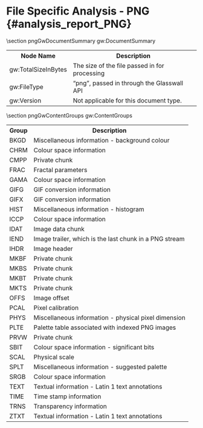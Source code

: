 File Specific Analysis - PNG {#analysis_report_PNG}
===========================================

\section pngGwDocumentSummary gw:DocumentSummary

<TABLE>
<TR><TH>Node Name</TH><TH>Description</TH></TR>
<TR><TD>gw:TotalSizeInBytes</TD><TD>The size of the file passed in for processing</TD></TR>
<TR><TD>gw:FileType</TD><TD>“png”, passed in through the Glasswall API</TD></TR>
<TR><TD>gw:Version</TD><TD>Not applicable for this document type.</TD></TR>
</TABLE>

\section pngGwContentGroups gw:ContentGroups

<TABLE>
<TR><TH>Group</TH><TH>Description</TH></TR>
<TR><TD>BKGD</TD><TD>Miscellaneous information - background colour</TD></TR>
<TR><TD>CHRM</TD><TD>Colour space information</TD></TR>
<TR><TD>CMPP</TD><TD>Private chunk</TD></TR>
<TR><TD>FRAC</TD><TD>Fractal parameters</TD></TR>
<TR><TD>GAMA</TD><TD>Colour space information</TD></TR>
<TR><TD>GIFG</TD><TD>GIF conversion information</TD></TR>
<TR><TD>GIFX</TD><TD>GIF conversion information</TD></TR>
<TR><TD>HIST</TD><TD>Miscellaneous information - histogram</TD></TR>
<TR><TD>ICCP</TD><TD>Colour space information</TD></TR>
<TR><TD>IDAT</TD><TD>Image data chunk</TD></TR>
<TR><TD>IEND</TD><TD>Image trailer, which is the last chunk in a PNG stream</TD></TR>
<TR><TD>IHDR</TD><TD>Image header</TD></TR>
<TR><TD>MKBF</TD><TD>Private chunk</TD></TR>
<TR><TD>MKBS</TD><TD>Private chunk</TD></TR>
<TR><TD>MKBT</TD><TD>Private chunk</TD></TR>
<TR><TD>MKTS</TD><TD>Private chunk</TD></TR>
<TR><TD>OFFS</TD><TD>Image offset</TD></TR>
<TR><TD>PCAL</TD><TD>Pixel calibration</TD></TR>
<TR><TD>PHYS</TD><TD>Miscellaneous information - physical pixel dimension</TD></TR>
<TR><TD>PLTE</TD><TD>Palette table associated with indexed PNG images</TD></TR>
<TR><TD>PRVW</TD><TD>Private chunk</TD></TR>
<TR><TD>SBIT</TD><TD>Colour space information - significant bits</TD></TR>
<TR><TD>SCAL</TD><TD>Physical scale</TD></TR>
<TR><TD>SPLT</TD><TD>Miscellaneous information - suggested palette</TD></TR>
<TR><TD>SRGB</TD><TD>Colour space information</TD></TR>
<TR><TD>TEXT</TD><TD>Textual information - Latin 1 text annotations</TD></TR>
<TR><TD>TIME</TD><TD>Time stamp information</TD></TR>
<TR><TD>TRNS</TD><TD>Transparency information</TD></TR>
<TR><TD>ZTXT</TD><TD>Textual information - Latin 1 text annotations</TD></TR>
</TABLE>